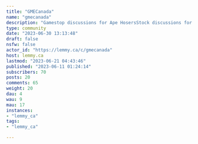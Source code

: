 ```yaml
---
title: "GMECanada" 
name: "gmecanada"
description: "Gamestop discussions for Ape HosersStock discussions for Canadian investors. Not affiliated with the company and not a support forum for Gamestop customers.This is a backup forum for possible exodus from reddit. As of now (June 20 2023) the reddit /r/GMECanada is STILL ACTIVE.[LOUNGE - general discussions](https://lemmy.ca/post/619505)[FAQs - please read!](https://lemmy.ca/post/618443)Rules:1. DON'T BE A KNOB EH? (Be nice, discuss the idea, not the person)2. Keep discussions related to GME (the stock and company news that may affect it).3. NO CRYPTO SPAM. (Valid discussions of L2 partnerships eg. loopring, Protocol Gemini, web3 gaming etc. are allowed).4. Mod(s) reserve the right to ban (temp or perma) for abusive/annoying behaviour, at their sole discretion.Looking for other related communities?[!superstonk@lemmy.ml](https://lemmy.ml/c/superstonk) [!drs_your_gme@lemmy.whynotdrs.org](https://lemmy.whynotdrs.org/c/drs_your_gme) "
type: community
date: "2023-06-30 13:13:48"
draft: false
nsfw: false
actor_id: "https://lemmy.ca/c/gmecanada"
host: lemmy.ca
lastmod: "2023-06-21 04:43:46"
published: "2023-06-11 01:24:14"
subscribers: 70
posts: 20
comments: 65
weight: 20
dau: 4
wau: 9
mau: 17
instances:
- "lemmy_ca"
tags: 
- "lemmy_ca"

---
```

